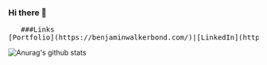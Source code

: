 ### Hi there 👋

<!--
**BenjaminWalkerBond/BenjaminWalkerBond** is a ✨ _special_ ✨ repository because its `README.md` (this file) appears on your GitHub profile.

Here are some ideas to get you started:

- 🔭 I’m currently working on ...
- 🌱 I’m currently learning ...
- 👯 I’m looking to collaborate on ...
- 🤔 I’m looking for help with ...
- 💬 Ask me about ...
- 📫 How to reach me: ...
- 😄 Pronouns: ...
- ⚡ Fun fact: ...
-->
<pre>   ###Links  
[Portfolio](https://benjaminwalkerbond.com/)|[LinkedIn](https://www.linkedin.com/in/benjamin-walker-bond) </pre>

![Anurag's github stats](https://github-readme-stats.vercel.app/api?username=BenjaminWalkerBond)
